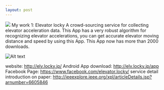 ```yaml
---
layout: post
---
```

<img src="/images/fulls/02.jpg" class="fit image">
My work 1: Elevator locky 
A crowd-sourcing service for collecting elevator acceleration data. 
This App has a very robust algorithm for recognizing elevator accelerations, you can get accurate elevator moving distance and speed by using this App. 
This App now has more than 2000 downloads.

![Alt text](./1461640657515.png)

website: http://elv.locky.jp/
Android App download: http://elv.locky.jp/app
Facebook Page: https://www.facebook.com/elevator.locky/
service detail introduction on paper: http://ieeexplore.ieee.org/xpl/articleDetails.jsp?arnumber=6605846




